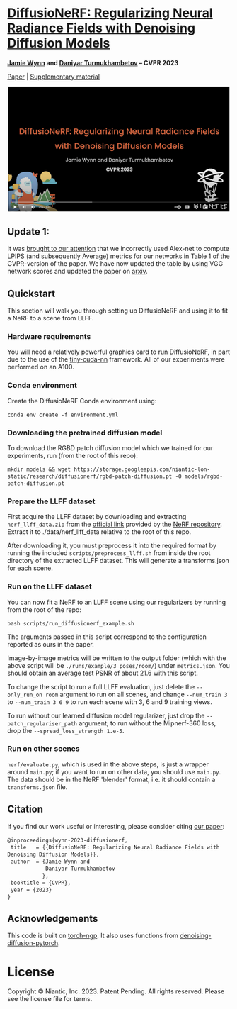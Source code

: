 # [DiffusioNeRF: Regularizing Neural Radiance Fields with Denoising Diffusion Models](https://arxiv.org/abs/2302.12231)

**[Jamie Wynn](https://scholar.google.com/citations?user=ASP-uu4AAAAJ&hl=en&oi=ao) and [Daniyar Turmukhambetov](https://scholar.google.com/citations?user=ELFm0CgAAAAJ&hl=en&oi=ao) – CVPR 2023**


[Paper](https://arxiv.org/abs/2302.12231) | [Supplementary material](https://storage.googleapis.com/niantic-lon-static/research/diffusionerf/diffusionerf_supplemental.pdf)


<p align="center">
  <a href="https://youtu.be/zyRbeBbM-mw">
  <img src="assets/video_thumbnail.png" alt="2 minute video" width="500">
  </a>
</p>

## Update 1:
It was [brought to our attention](https://github.com/nianticlabs/diffusionerf/issues/13) that we incorrectly used Alex-net to compute LPIPS (and subsequently Average) metrics for our networks in Table 1 of the CVPR-version of the paper. We have now updated the table by using VGG network scores and updated the paper on [arxiv]((https://arxiv.org/abs/2302.12231)).

## Quickstart

This section will walk you through setting up DiffusioNeRF and using it to fit a NeRF to a scene from LLFF.

### Hardware requirements

You will need a relatively powerful graphics card to run DiffusioNeRF, in part due to the use of the [tiny-cuda-nn](https://github.com/NVlabs/tiny-cuda-nn) framework. All of our experiments were performed on an A100.

### Conda environment
Create the DiffusioNeRF Conda environment using:

```
conda env create -f environment.yml
```

### Downloading the pretrained diffusion model

To download the RGBD patch diffusion model which we trained for our experiments, run (from the root of this repo):

```
mkdir models && wget https://storage.googleapis.com/niantic-lon-static/research/diffusionerf/rgbd-patch-diffusion.pt -O models/rgbd-patch-diffusion.pt
```

### Prepare the LLFF dataset

First acquire the LLFF dataset by downloading and extracting `nerf_llff_data.zip` from the [official link](https://drive.google.com/drive/folders/128yBriW1IG_3NJ5Rp7APSTZsJqdJdfc1) provided by the [NeRF repository](https://github.com/bmild/nerf). Extract it to ./data/nerf_llff_data relative to the root of this repo.

After downloading it, you must preprocess it into the required format by running the included `scripts/preprocess_llff.sh` from inside the root directory of the extracted LLFF dataset. This will generate a transforms.json for each scene.

### Run on the LLFF dataset

You can now fit a NeRF to an LLFF scene using our regularizers by running from the root of the repo:

```
bash scripts/run_diffusionerf_example.sh
```

The arguments passed in this script correspond to the configuration reported as ours in the paper.

Image-by-image metrics will be written to the output folder (which with the above script will be `./runs/example/3_poses/room/`) under `metrics.json`. You should obtain an average test PSNR of about 21.6 with this script.

To change the script to run a full LLFF evaluation, just delete the `--only_run_on room` argument to run on all scenes, and change `--num_train 3` to `--num_train 3 6 9` to run each scene with 3, 6 and 9 training views.

To run without our learned diffusion model regularizer, just drop the `--patch_regulariser_path` argument; to run without the Mipnerf-360 loss, drop the `--spread_loss_strength 1.e-5`.

### Run on other scenes

`nerf/evaluate.py`, which is used in the above steps, is just a wrapper around `main.py`; if you want to run on other data, you should use `main.py`. The data should be in the NeRF 'blender' format, i.e. it should contain a `transforms.json` file.

## Citation

If you find our work useful or interesting, please consider citing [our paper](https://arxiv.org/abs/2302.12231):

```
@inproceedings{wynn-2023-diffusionerf,
 title   = {{DiffusioNeRF: Regularizing Neural Radiance Fields with Denoising Diffusion Models}},
 author  = {Jamie Wynn and
            Daniyar Turmukhambetov
           },
 booktitle = {CVPR},
 year = {2023}
}
```

## Acknowledgements

This code is built on [torch-ngp](https://github.com/ashawkey/torch-ngp). It also uses functions from [denoising-diffusion-pytorch](https://github.com/lucidrains/denoising-diffusion-pytorch).

# License
Copyright © Niantic, Inc. 2023. Patent Pending. All rights reserved. Please see the license file for terms.
